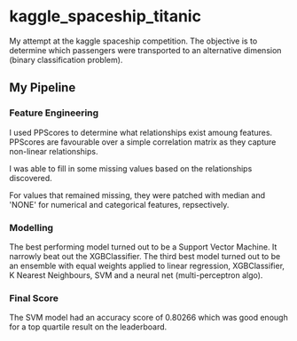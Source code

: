 # kaggle_spaceship_titanic
My attempt at the kaggle spaceship competition. The objective is to determine which passengers were transported to an alternative dimension (binary classification problem).

## My Pipeline
### Feature Engineering
I used PPScores to determine what relationships exist amoung features. PPScores are favourable over a simple correlation matrix as they capture non-linear relationships.

I was able to fill in some missing values based on the relationships discovered.

For values that remained missing, they were patched with median and 'NONE' for numerical and categorical features, repsectively.

### Modelling
The best performing model turned out to be a Support Vector Machine. It narrowly beat out the XGBClassifier. The third best model turned out to be an ensemble with equal weights applied to linear regression, XGBClassifier, K Nearest Neighbours, SVM and a neural net (multi-perceptron algo).

### Final Score
The SVM model had an accuracy score of 0.80266 which was good enough for a top quartile result on the leaderboard.
